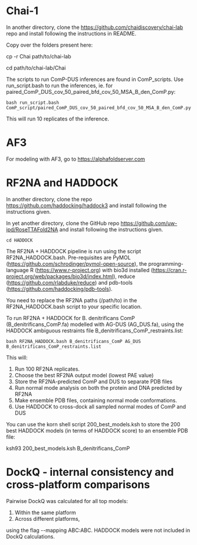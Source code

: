 # Chai-1

In another directory, clone the https://github.com/chaidiscovery/chai-lab repo and install following the instructions in README.

Copy over the folders present here:

cp -r Chai path/to/chai-lab

cd path/to/chai-lab/Chai

The scripts to run ComP-DUS inferences are found in ComP_scripts. Use run_script.bash to run the inferences, ie. for paired_ComP_DUS_cov_50_paired_bfd_cov_50_MSA_B_den_ComP.py:

```bash run_script.bash ComP_script/paired_ComP_DUS_cov_50_paired_bfd_cov_50_MSA_B_den_ComP.py```

This will run 10 replicates of the inference.

# AF3

For modeling with AF3, go to https://alphafoldserver.com

# RF2NA and HADDOCK

In another directory, clone the repo https://github.com/haddocking/haddock3 and install following the instructions given.

In yet another directory, clone the GitHub repo https://github.com/uw-ipd/RoseTTAFold2NA and install following the instructions given.

```cd HADDOCK```

The RF2NA + HADDOCK pipeline is run using the script RF2NA_HADDOCK.bash. Pre-requisites are PyMOL (https://github.com/schrodinger/pymol-open-source), the programming-language R (https://www.r-project.org) with bio3d installed (https://cran.r-project.org/web/packages/bio3d/index.html), reduce (https://github.com/rlabduke/reduce) and pdb-tools (https://github.com/haddocking/pdb-tools).

You need to replace the RF2NA paths (/path/to) in the RF2NA_HADDOCK.bash script to your specific location. 


To run RF2NA + HADDOCK for B. denitrificans ComP (B_denitrificans_ComP.fa) modelled with AG-DUS (AG_DUS.fa), using the HADDOCK ambiguous restraints file B_denitrificans_ComP_restraints.list:

```bash RF2NA_HADDOCK.bash B_denitrificans_ComP AG_DUS B_denitrificans_ComP_restraints.list```

This will:
1. Run 100 RF2NA replicates.
2. Choose the best RF2NA output model (lowest PAE value)
3. Store the RF2NA-predicted ComP and DUS to separate PDB files
4. Run normal mode analysis on both the protein and DNA predicted by RF2NA
5. Make ensemble PDB files, containing normal mode conformations.
6. Use HADDOCK to cross-dock all sampled normal modes of ComP and DUS

You can use the korn shell script 200_best_models.ksh to store the 200 best HADDOCK models (in terms of HADDOCK score) to an ensemble PDB file:

ksh93 200_best_models.ksh B_denitrificans_ComP

# DockQ - internal consistency and cross-platform comparisons

Pairwise DockQ was calculated for all top models:

1. Within the same platform
2. Across different platforms,

using the flag --mapping ABC:ABC. HADDOCK models were not included in DockQ calculations.